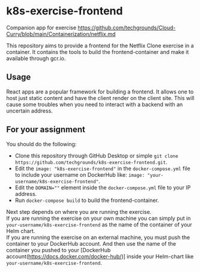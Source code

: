# k8s-exercise-frontend
Companion app for exercise https://github.com/techgrounds/Cloud-Curry/blob/main/Containerization/netflix.md

This repository aims to provide a frontend for the Netflix Clone exercise in a container. It contains the tools to build the frontend-container and make it available through gcr.io.

## Usage
React apps are a popular framework for building a frontend. It allows one to host just static content and have the client render on the client site. This will cause some troubles when you need to interact with a backend with an uncertain address. 

## For your assignment
You should do the following:
- Clone this repository through GitHub Desktop or simple `git clone https://github.com/techgrounds/k8s-exercise-frontend.git`.
- Edit the `image: "k8s-exercise-frontend"` in the `docker-compose.yml` file to include your username on DockerHub like: `image: "your-username/k8s-exercise-frontend"`.
- Edit the `DOMAIN=""` element inside the `docker-compose.yml` file to your IP address.
- Run `docker-compose build` to build the frontend-container.

Next step depends on where you are running the exercise.  
If you are running the exercise on your own machine you can simply put in `your-username/k8s-exercise-frontend` as the name of the container of your Helm chart.  
If you are running the exercise on an external machine, you must push the container to your DockerHub account. And then use the name of the container you pushed to your [DockerHub account(https://docs.docker.com/docker-hub/)] inside your Helm-chart like `your-username/k8s-exercise-frontend`.
